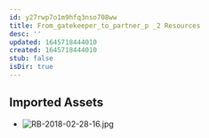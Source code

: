 ```yaml
---
id: y27rwp7o1m9hfq3nso708ww
title: From_gatekeeper_to_partner_p _2 Resources
desc: ''
updated: 1645718444010
created: 1645718444010
stub: false
isDir: true
---
```

## Imported Assets
- ![RB-2018-02-28-16.jpg](/assets/rb-2018-02-28-16-u85ddudlpxmh.jpg)
